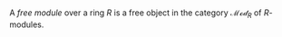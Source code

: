 A *free module* over a ring $R$ is a free object in the category $\mathcal{Mod}_{R}$ of $R$-modules.
